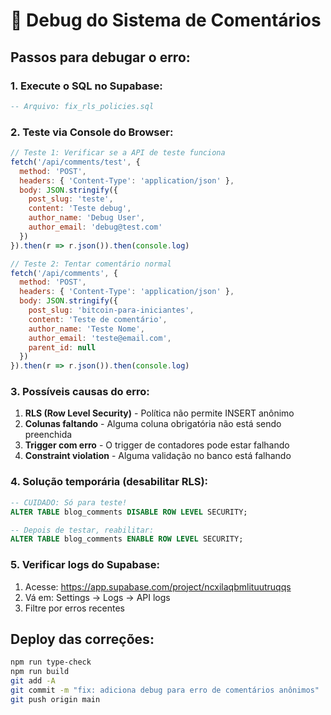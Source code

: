 # 🐛 Debug do Sistema de Comentários

## Passos para debugar o erro:

### 1. Execute o SQL no Supabase:
```sql
-- Arquivo: fix_rls_policies.sql
```

### 2. Teste via Console do Browser:

```javascript
// Teste 1: Verificar se a API de teste funciona
fetch('/api/comments/test', {
  method: 'POST',
  headers: { 'Content-Type': 'application/json' },
  body: JSON.stringify({
    post_slug: 'teste',
    content: 'Teste debug',
    author_name: 'Debug User',
    author_email: 'debug@test.com'
  })
}).then(r => r.json()).then(console.log)

// Teste 2: Tentar comentário normal
fetch('/api/comments', {
  method: 'POST',
  headers: { 'Content-Type': 'application/json' },
  body: JSON.stringify({
    post_slug: 'bitcoin-para-iniciantes',
    content: 'Teste de comentário',
    author_name: 'Teste Nome',
    author_email: 'teste@email.com',
    parent_id: null
  })
}).then(r => r.json()).then(console.log)
```

### 3. Possíveis causas do erro:

1. **RLS (Row Level Security)** - Política não permite INSERT anônimo
2. **Colunas faltando** - Alguma coluna obrigatória não está sendo preenchida
3. **Trigger com erro** - O trigger de contadores pode estar falhando
4. **Constraint violation** - Alguma validação no banco está falhando

### 4. Solução temporária (desabilitar RLS):

```sql
-- CUIDADO: Só para teste!
ALTER TABLE blog_comments DISABLE ROW LEVEL SECURITY;

-- Depois de testar, reabilitar:
ALTER TABLE blog_comments ENABLE ROW LEVEL SECURITY;
```

### 5. Verificar logs do Supabase:

1. Acesse: https://app.supabase.com/project/ncxilaqbmlituutruqqs
2. Vá em: Settings → Logs → API logs
3. Filtre por erros recentes

## Deploy das correções:

```bash
npm run type-check
npm run build
git add -A
git commit -m "fix: adiciona debug para erro de comentários anônimos"
git push origin main
```